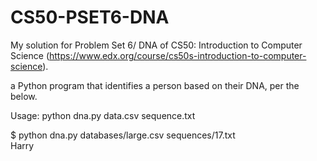 # CS50-PSET6-DNA

My solution for Problem Set 6/ DNA of CS50: Introduction to Computer Science (https://www.edx.org/course/cs50s-introduction-to-computer-science).  
  
a Python program that identifies a person based on their DNA, per the below.  
  
Usage: python dna.py data.csv sequence.txt  
  
$ python dna.py databases/large.csv sequences/17.txt  
Harry  
  

